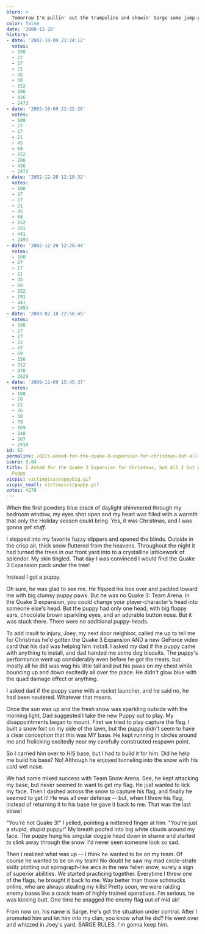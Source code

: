 ```yaml
---
blurb: >
  Tomorrow I'm pullin' out the trampoline and showin' Sarge some jump-pad skillz.
color: false
date: '2000-12-28'
history:
- date: '2002-10-09 21:24:12'
  votes:
  - 100
  - 27
  - 17
  - 21
  - 45
  - 68
  - 152
  - 286
  - 436
  - 2473
- date: '2002-10-09 21:25:26'
  votes:
  - 100
  - 27
  - 17
  - 21
  - 45
  - 68
  - 152
  - 286
  - 436
  - 2473
- date: '2002-12-20 12:18:32'
  votes:
  - 100
  - 27
  - 17
  - 21
  - 45
  - 68
  - 152
  - 291
  - 441
  - 2493
- date: '2002-12-20 12:28:44'
  votes:
  - 100
  - 27
  - 17
  - 21
  - 45
  - 68
  - 152
  - 291
  - 441
  - 2493
- date: '2003-02-18 22:56:45'
  votes:
  - 100
  - 27
  - 17
  - 22
  - 47
  - 69
  - 156
  - 312
  - 470
  - 2629
- date: '2009-12-09 15:45:37'
  votes:
  - 108
  - 28
  - 21
  - 26
  - 50
  - 79
  - 169
  - 348
  - 507
  - 2910
id: 82
permalink: /82/i-asked-for-the-quake-3-expansion-for-christmas-but-all-i-got-was-a-stupid-puppy/
score: 9.04
title: I Asked for the Quake 3 Expansion for Christmas, but All I Got Was a Stupid
  Puppy
vicpic: victimpics/puppybig.gif
vicpic_small: victimpics/puppy.gif
votes: 4278
---
```


When the first powdery blue crack of daylight shimmered through my
bedroom window, my eyes shot open and my heart was filled with a warmth
that only the Holiday season could bring. Yes, it was Christmas, and I
was gonna *get stuff*.

I stepped into my favorite fuzzy slippers and opened the blinds. Outside
in the crisp air, thick snow fluttered from the heavens. Throughout the
night it had turned the trees in our front yard into to a crystalline
latticework of splendor. My skin tingled. That day I was convinced I
would find the Quake 3 Expansion pack under the tree!

Instead I got a puppy.

Oh sure, he was glad to see me. He flipped his box over and padded
toward me with big clumsy puppy paws. But he was no Quake 3: Team Arena.
In the Quake 3 expansion, you could change your player-character's head
into someone else's head. But the puppy had only one head, with big
floppy ears, chocolate brown sparkling eyes, and an adorable button
nose. But it was stuck there. There were no additional puppy-heads.

To add insult to injury, Joey, my next door neighbor, called me up to
tell me for Christmas he'd gotten the Quake 3 Expansion AND a new
GeForce video card that his dad was helping him install. I asked my dad
if the puppy came with anything to install, and dad handed me some dog
biscuits. The puppy's performance went up considerably even before he
got the treats, but mostly all he did was wag his little tail and put
his paws on my chest while bouncing up and down excitedly all over the
place. He didn't glow blue with the quad damage effect or anything.

I asked dad if the puppy came with a rocket launcher, and he said no, he
had been neutered. Whatever that means.

Once the sun was up and the fresh snow was sparkling outside with the
morning light, Dad suggested I take the new Puppy out to play. My
disappointments began to mount. First we tried to play capture the flag.
I built a snow fort on my side of the lawn, but the puppy didn't seem to
have a clear conception that this was MY base. He kept running in
circles around me and frolicking excitedly near my carefully constructed
respawn point.

So I carried him over to HIS base, but I had to build it for him. Did he
help me build his base? No! Although he enjoyed tunneling into the snow
with his cold wet nose.

We had some mixed success with Team Snow Arena. See, he kept attacking
my base, but never seemed to want to get my flag. He just wanted to lick
my face. Then I dashed across the snow to capture his flag, and finally
he seemed to get it! He was all over defense -- but, when I threw his
flag, instead of returning it to his base he gave it back to me. That
was the last straw!

"You're not Quake 3!" I yelled, pointing a mittened finger at him.
"You're just a stupid, stupid puppy!" My breath poofed into big white
clouds around my face. The puppy hung his singular doggie head down in
shame and started to slink away through the snow. I'd never seen someone
look so sad.

Then I realized what was up -- I think he wanted to be on my team. Of
course he wanted to be on my team! No doubt he saw my mad circle-strafe
skillz plotting out spirograph-like arcs in the new fallen snow, surely
a sign of superior abilities. We started practicing together. Everytime
I threw one of the flags, he brought it back to me. Way better than
those schmucks online, who are always stealing my kills! Pretty soon, we
were raiding enemy bases like a crack team of highly trained operatives.
I'm serious, he was kicking butt. One time he snagged the enemy flag out
of mid air!

From now on, his name is Sarge. He's got the situation under control.
After I promoted him and let him into my clan, you know what he did? He
went over and whizzed in Joey's yard. SARGE RULES. I'm gonna keep him.